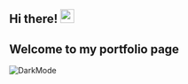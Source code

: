 ## Hi there! <img src="https://raw.githubusercontent.com/MartinHeinz/MartinHeinz/master/wave.gif" width="25px">
## Welcome to my portfolio page 

![DarkMode](https://user-images.githubusercontent.com/78454204/151302087-cb37598b-beba-4770-b09a-aae7e1e0ec94.jpg)
